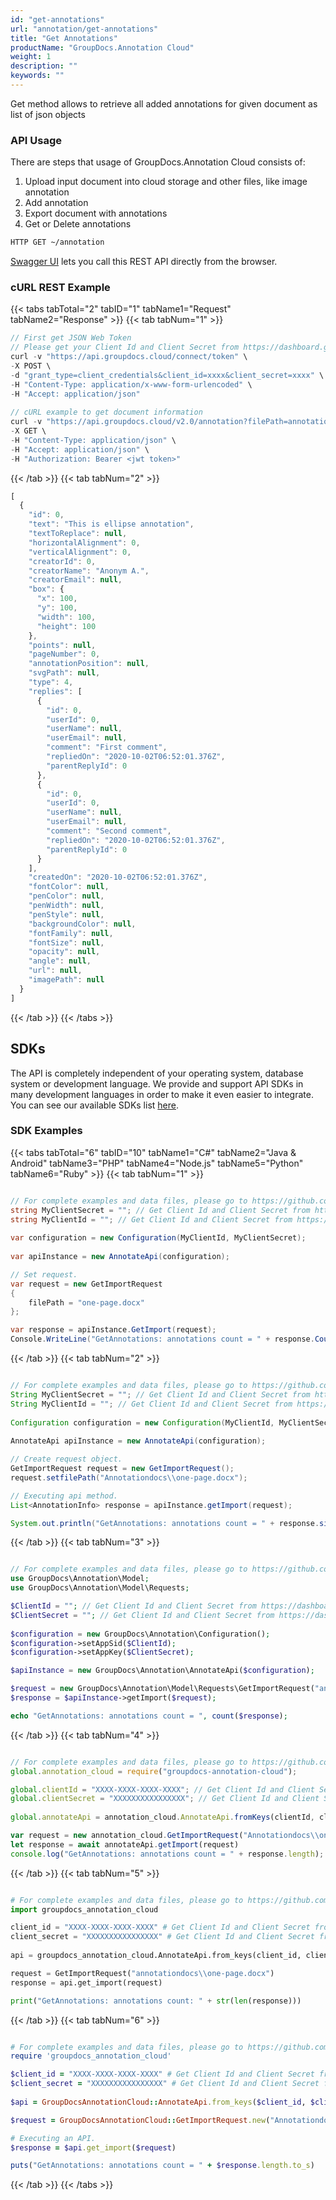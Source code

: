 ```yaml
---
id: "get-annotations"
url: "annotation/get-annotations"
title: "Get Annotations"
productName: "GroupDocs.Annotation Cloud"
weight: 1
description: ""
keywords: ""
---
```


Get method allows to retrieve all added annotations for given document as list of json objects

### API Usage ###

There are steps that usage of GroupDocs.Annotation Cloud consists of:

1. Upload input document into cloud storage and other files, like image annotation
1. Add annotation
1. Export document with annotations
1. Get or Delete annotations

```html
HTTP GET ~/annotation
```

[Swagger UI](https://apireference.groupdocs.cloud/annotation/) lets you call this REST API directly from the browser.

### cURL REST Example ###

{{< tabs tabTotal="2" tabID="1" tabName1="Request" tabName2="Response" >}}
{{< tab tabNum="1" >}}

```javascript
// First get JSON Web Token
// Please get your Client Id and Client Secret from https://dashboard.groupdocs.cloud/applications. Kindly place Client Id in the "client_id" and Client Secret in the "client_secret" arguments.
curl -v "https://api.groupdocs.cloud/connect/token" \
-X POST \
-d "grant_type=client_credentials&client_id=xxxx&client_secret=xxxx" \
-H "Content-Type: application/x-www-form-urlencoded" \
-H "Accept: application/json"
  
// cURL example to get document information
curl -v "https://api.groupdocs.cloud/v2.0/annotation?filePath=annotationdocs%2Fone-page.docx" \
-X GET \
-H "Content-Type: application/json" \
-H "Accept: application/json" \
-H "Authorization: Bearer <jwt token>"
```

{{< /tab >}}
{{< tab tabNum="2" >}}

```javascript
[
  {
    "id": 0,
    "text": "This is ellipse annotation",
    "textToReplace": null,
    "horizontalAlignment": 0,
    "verticalAlignment": 0,
    "creatorId": 0,
    "creatorName": "Anonym A.",
    "creatorEmail": null,
    "box": {
      "x": 100,
      "y": 100,
      "width": 100,
      "height": 100
    },
    "points": null,
    "pageNumber": 0,
    "annotationPosition": null,
    "svgPath": null,
    "type": 4,
    "replies": [
      {
        "id": 0,
        "userId": 0,
        "userName": null,
        "userEmail": null,
        "comment": "First comment",
        "repliedOn": "2020-10-02T06:52:01.376Z",
        "parentReplyId": 0
      },
      {
        "id": 0,
        "userId": 0,
        "userName": null,
        "userEmail": null,
        "comment": "Second comment",
        "repliedOn": "2020-10-02T06:52:01.376Z",
        "parentReplyId": 0
      }
    ],
    "createdOn": "2020-10-02T06:52:01.376Z",
    "fontColor": null,
    "penColor": null,
    "penWidth": null,
    "penStyle": null,
    "backgroundColor": null,
    "fontFamily": null,
    "fontSize": null,
    "opacity": null,
    "angle": null,
    "url": null,
    "imagePath": null
  }
]
```

{{< /tab >}}
{{< /tabs >}}

## SDKs ##

The API is completely independent of your operating system, database system or development language. We provide and support API SDKs in many development languages in order to make it even easier to integrate. You can see our available SDKs list [here](https://github.com/groupdocs-annotation-cloud).

### SDK Examples ###

{{< tabs tabTotal="6" tabID="10" tabName1="C#" tabName2="Java  & Android" tabName3="PHP" tabName4="Node.js" tabName5="Python" tabName6="Ruby" >}} {{< tab tabNum="1" >}}

```csharp

// For complete examples and data files, please go to https://github.com/groupdocs-annotation-cloud/groupdocs-annotation-cloud-dotnet-samples
string MyClientSecret = ""; // Get Client Id and Client Secret from https://dashboard.groupdocs.cloud
string MyClientId = ""; // Get Client Id and Client Secret from https://dashboard.groupdocs.cloud
  
var configuration = new Configuration(MyClientId, MyClientSecret);
  
var apiInstance = new AnnotateApi(configuration);

// Set request.
var request = new GetImportRequest
{
    filePath = "one-page.docx"
};

var response = apiInstance.GetImport(request);
Console.WriteLine("GetAnnotations: annotations count = " + response.Count);

```

{{< /tab >}} {{< tab tabNum="2" >}}

```java

// For complete examples and data files, please go to https://github.com/groupdocs-annotation-cloud/groupdocs-annotation-cloud-java-samples
String MyClientSecret = ""; // Get Client Id and Client Secret from https://dashboard.groupdocs.cloud
String MyClientId = ""; // Get Client Id and Client Secret from https://dashboard.groupdocs.cloud
  
Configuration configuration = new Configuration(MyClientId, MyClientSecret);
  
AnnotateApi apiInstance = new AnnotateApi(configuration);

// Create request object.
GetImportRequest request = new GetImportRequest();
request.setfilePath("Annotationdocs\\one-page.docx");

// Executing api method.
List<AnnotationInfo> response = apiInstance.getImport(request);

System.out.println("GetAnnotations: annotations count = " + response.size());

```

{{< /tab >}} {{< tab tabNum="3" >}}

```php

// For complete examples and data files, please go to https://github.com/groupdocs-annotation-cloud/groupdocs-annotation-cloud-php-samples
use GroupDocs\Annotation\Model;
use GroupDocs\Annotation\Model\Requests;

$ClientId = ""; // Get Client Id and Client Secret from https://dashboard.groupdocs.cloud
$ClientSecret = ""; // Get Client Id and Client Secret from https://dashboard.groupdocs.cloud
  
$configuration = new GroupDocs\Annotation\Configuration();
$configuration->setAppSid($ClientId);
$configuration->setAppKey($ClientSecret);

$apiInstance = new GroupDocs\Annotation\AnnotateApi($configuration);

$request = new GroupDocs\Annotation\Model\Requests\GetImportRequest("annotationdocs\\one-page.docx");
$response = $apiInstance->getImport($request);

echo "GetAnnotations: annotations count = ", count($response);

```

{{< /tab >}} {{< tab tabNum="4" >}}

```javascript

// For complete examples and data files, please go to https://github.com/groupdocs-annotation-cloud/groupdocs-annotation-cloud-node-samples
global.annotation_cloud = require("groupdocs-annotation-cloud");

global.clientId = "XXXX-XXXX-XXXX-XXXX"; // Get Client Id and Client Secret from https://dashboard.groupdocs.cloud
global.clientSecret = "XXXXXXXXXXXXXXXX"; // Get Client Id and Client Secret from https://dashboard.groupdocs.cloud
  
global.annotateApi = annotation_cloud.AnnotateApi.fromKeys(clientId, clientSecret);

var request = new annotation_cloud.GetImportRequest("Annotationdocs\\one-page.docx");
let response = await annotateApi.getImport(request)
console.log("GetAnnotations: annotations count = " + response.length);

```

{{< /tab >}} {{< tab tabNum="5" >}}

```python

# For complete examples and data files, please go to https://github.com/groupdocs-annotation-cloud/groupdocs-annotation-cloud-python-samples
import groupdocs_annotation_cloud

client_id = "XXXX-XXXX-XXXX-XXXX" # Get Client Id and Client Secret from https://dashboard.groupdocs.cloud
client_secret = "XXXXXXXXXXXXXXXX" # Get Client Id and Client Secret from https://dashboard.groupdocs.cloud
  
api = groupdocs_annotation_cloud.AnnotateApi.from_keys(client_id, client_secret)

request = GetImportRequest("annotationdocs\\one-page.docx")
response = api.get_import(request)

print("GetAnnotations: annotations count: " + str(len(response)))
```

{{< /tab >}} {{< tab tabNum="6" >}}

```ruby

# For complete examples and data files, please go to https://github.com/groupdocs-annotation-cloud/groupdocs-annotation-cloud-ruby-samples
require 'groupdocs_annotation_cloud'

$client_id = "XXXX-XXXX-XXXX-XXXX" # Get Client Id and Client Secret from https://dashboard.groupdocs.cloud
$client_secret = "XXXXXXXXXXXXXXXX" # Get Client Id and Client Secret from https://dashboard.groupdocs.cloud
  
$api = GroupDocsAnnotationCloud::AnnotateApi.from_keys($client_id, $client_secret)

$request = GroupDocsAnnotationCloud::GetImportRequest.new("Annotationdocs\\one-page.docx")

# Executing an API.
$response = $api.get_import($request)

puts("GetAnnotations: annotations count = " + $response.length.to_s)

```

{{< /tab >}} {{< /tabs >}}

